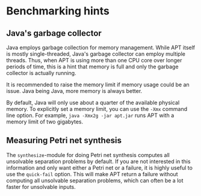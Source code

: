 # Benchmarking hints

## Java's garbage collector

Java employs garbage collection for memory management. While APT itself is
mostly single-threaded, Java's garbage collector can employ multiple threads.
Thus, when APT is using more than one CPU core over longer periods of time, this
is a hint that memory is full and only the garbage collector is actually
running.

It is recommended to raise the memory limit if memory usage could be an
issue. Java being Java, more memory is always better.

By default, Java will only use about a quarter of the available physical memory.
To explicitly set a memory limit, you can use the `-Xmx` command line option.
For example, `java -Xmx2g -jar apt.jar` runs APT with a memory limit of two
gigabytes.

## Measuring Petri net synthesis

The `synthesize`-module for doing Petri net synthesis computes all unsolvable
separation problems by default. If you are not interested in this information
and only want either a Petri net or a failure, it is highly useful to use the
`quick-fail` option. This will make APT return a failure without computing all
unsolvable separation problems, which can often be a lot faster for unsolvable
inputs.
